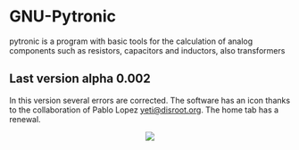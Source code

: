 # GNU-Pytronic
pytronic is a program with basic tools for the calculation of analog components such as resistors, capacitors and inductors, also transformers


## Last version alpha 0.002
In this version several errors are corrected. The software has an icon thanks to the collaboration of Pablo Lopez yeti@disroot.org. The home tab has a renewal.

<p align="center"><img src="https://github.com/l337quez/GNU-Pytronic/blob/master/Sources/versiones/V%200.001.jpg"></p>  
